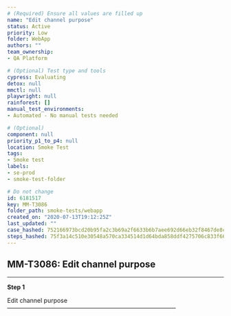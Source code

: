 ```yaml
---
# (Required) Ensure all values are filled up
name: "Edit channel purpose"
status: Active
priority: Low
folder: WebApp
authors: ""
team_ownership: 
- QA Platform

# (Optional) Test type and tools
cypress: Evaluating
detox: null
mmctl: null
playwright: null
rainforest: []
manual_test_environments: 
- Automated - No manual tests needed

# (Optional)
component: null
priority_p1_to_p4: null
location: Smoke Test
tags: 
- Smoke test
labels: 
- se-prod
- smoke-test-folder

# Do not change
id: 6181517
key: MM-T3086
folder_path: smoke-tests/webapp
created_on: "2020-07-13T19:12:25Z"
last_updated: ""
case_hashed: 752166973bcd20b95fa2c3b69a2f6633b6b7aee692d66eb32f8467de8cf2d5126e5f13319596f241bbd4c2c7bd472ba9
steps_hashed: 75f3a14c510e30548a570ca334514d1d64bda858ddf4275706c833f665512467241ea15832ec49a3b872d9ca7c9b0f24
---
```


## MM-T3086: Edit channel purpose

---

**Step 1**

Edit channel purpose\
————————————————————————————

